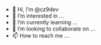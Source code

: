 - 👋 Hi, I’m @cz9dev
- 👀 I’m interested in ...
- 🌱 I’m currently learning ...
- 💞️ I’m looking to collaborate on ...
- 📫 How to reach me ...

<!---
cz9dev/cz9dev is a ✨ special ✨ repository because its `README.md` (this file) appears on your GitHub profile.
You can click the Preview link to take a look at your changes.
--->
